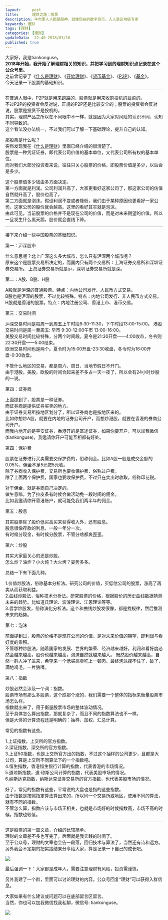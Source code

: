 ```yaml
---   
layout:     post  
title:      理财之路：股票  
description: 牛市里人人都是股神，就像现在的数字货币，人人是区块链专家  
keywords: 理财  
tags: [理财]  
categories: [理财]  
updateData:  22:40 2018/03/10
published: true  
---  
```

 
大家好，我是tiankonguse。  
**2018年开始，我开始了解理财相关的知识，并把学习到的理财知识点记录在这个公众号里。**  
之前曾记录了《[什么是理财](http://mp.weixin.qq.com/s/jghH-D6CC_mGEFkkNnvC3A)》、《[开始理财](https://mp.weixin.qq.com/s/1ZHyd_FAOsqTbAJqWgntLg)》、《[货币基金](http://mp.weixin.qq.com/s/Nc-qiTOzYVg_tpG21j4AZQ)》、《[P2P](http://mp.weixin.qq.com/s/e0Pm_-9KoLjF6LjQ3P22FA)》、《[基金](http://mp.weixin.qq.com/s/mPUr6w55USFTcEWCyhd00A)》。  
今天记录一下股票的基础知识。  
 
***

在普通人眼中，P2P就是用来跑路的，股票就是用来收割投机的韭菜的。  
不过P2P的投资者会反对说，正规的P2P还是比较安全的；股票的投资者会反对说，股票是投资不是投机的。  
其实，理财产品之所以在不同眼中不一样，就是因为大家对风险的认识不同、认知不同导致的。  
这个看法没办法统一，不过我们可以了解一下基础理论，提升自己的认知。  


那股票是什么呢？  
突然发现我在《[什么是理财](http://mp.weixin.qq.com/s/jghH-D6CC_mGEFkkNnvC3A)》里面已经介绍的很清楚了。  
股票是一种凭证证券，即代表公司价值的基本单位，又代表公司所有权的基本单位。  
而对我们大部分投资者来说，往往只关心股票的价格，即股票价值是多少，以后会是多少。  


这个股票值多少钱由多方面决定。  
第一方面就是利润。公司利润升高了，大家更看好这家公司了，那这家公司的估值自然就升高了，股价也高了。  
第二方面就是泡沫。假设利润不变或者降低，我们由于某种原因也更看好一家公司，这家公司的股价就会越高。这里的看好其实就是泡沫。  
由此可见，当前股票的价格并不是现在公司的价值，而是对未来期望的价值。所以一旦发生什么黑天鹅，股价就会直线下降。  



***

接下来介绍一些中国股票的基础知识。  


第一：沪深股市  

什么意思呢？北上广深这么多大城市，怎么只有沪深两个城市呢？  
原来这个是股票交易所决定的，而国内只有两个交易所：上海证券交易所和深圳证券交易所。 
上海证券交易所就是沪，深圳证券交易所就是深。  


第二：A股、B股、H股    

A股就是沪深的普通股票。特点：内地公司发行、人民币方式交易。  
B股也是沪深的股票，不过比较特殊。特点：内地公司发行、非人民币方式交易。  
H股就是香港的股票。特点：内地注册公司、香港上市、港币交易。    


第三：交易时间   

沪深交易时间是每周一到周五上午时段9:30-11:30，下午时段13:00-15:00。
港股交易时间是周一至周五: 早市 9:30-12:00午市 13:00-16:00。  
美股交易时间比较特殊，分两个时间段。夏令是21:30开盘——4:00收市，冬令则22:30开盘——5:00结束。  
欧洲交易时间也是两个。夏令时为15:00开盘-23:30收盘，冬令时为16:00开盘-0:30收盘。  


不管什么地区的交易，都是周六、周日、当地节假日不开门。  
由于港股，美股，欧股的时间合起来差不多占一天一夜了，所以会有24小时炒股的一说。  


第四：证券商

上面提到了，股票是一种证券。  
而证券商是提供证券买卖的地方。  
由于证券交易所按地区划分了，所以证券商也是按地区来的。  
比如你想炒A股，就要在内地的证券公司开户，而想炒港股，就要在香港的券商公司开户。  
而我内地开的是平安证券，香港开的是富途证券，如果你要开户，可以加我微信(tiankonguse)，我邀请你开户可能互相都有好处。  


第四：保护费  

股票在证券进行买卖需要交保护费的，俗称佣金。比如A股一般是成交金额的0.05%，佣金不足5元按5元收。  
除了券商收入保护费，交易所也要收保护费，俗称过户费。    
除了上面两个保护费，国家也要收保护费，不过只在卖出时收取，俗称印花税。  


对于佣金，就是券商自己决定的。  
做生意嘛，为了拉皮条有时候会做活动免一段时间的佣金。  
比如我邀请你开香港账户，就可能免我们两半年的佣金。    


第五：股息  

其实股票除了股价低买高买来获得收入外，还有股息。  
股息很像存款的利息，一般一年分一次。  
有时候分现金，有时候分股票，不管分啥都爽歪歪。  


第六：炒股  

其实大家最关心的还是炒股。  
怎么炒？油炸？小火炖？大火烤？姿势多多。  


总结一下有下面几种。  

1.价值炒股法，俗称基本分析法。研究公司的价值，买低估公司的股票，涨高了再卖从而获取利益。  
2.曲线炒股法，俗称技术分析法。研究股票的价格，根据股价的历史曲线数据猜测未来的趋势。比如道氏理论、波浪理论、江恩理论等等。  
3.哲学炒股发，俗称演化分析法。这个和曲线炒股发很像，都是找规律，然后推测未来的趋势。    


第七：泡沫    

前面提到过，股票的价格不是现在公司的价值，是对未来价值的期望，即利润与看好度的乘积。  
不管哪种炒股法，随着国家的发展、世界的繁荣、经济越来越好，利润和看好度必然会越来越高，股价也越来越高，泡沫自然就越来越大。
既然股价越来越高，自然一群人冲了进来，希望来一个低买高卖吃上一顿肉。最终泡沫撑不住了，破了，满地鸡毛，一片狼嚎。  


第八：指数  

炒股必然会涉及一个词：指数。  
股票市场有那么多股票，这个跌那个涨的，我们需要一个整体的指标来衡量股票市场怎么样。  
指数就出来了，用于衡量股票市场的整体波动情况。  
至于具体怎么算出指数，那就复杂了，而且不同的指数算法也不一样。  
但是大体的计算流程还是明确的：抽样、加权、汇总计算。  


常见的指数有这些。  

1.上证指数，上交所的官方指数。  
2.深证指数，深交所的官方指数。  
3.上证50指数，也是上交所官方出的指数，不过这个抽样的公司更少，且都是大公司，算是上交所不同算法下的一个指数吧。  
4.恒生指数，香港恒生银行计算的指数，代表香港的市场情况。  
5.道琼斯指数，道·琼斯公司计算的指数，代表美股市场的情况。  
6.纳斯达克指数，纳斯达克证券交易所的官方指数，也代表美股市场的情况。  


好了，常见的指数有这些，平常说的大盘也是指的这些指数。  
由于指数是按照指定算法算出来的，所以同一个交易所或地区，使用不同的算法，就有不同的指数。  
不管怎么算，指数应该与市场正相关，也就是市场好的时候指数高，市场不高的时候，指数也较低。  



***

这是股票的第一篇文章，介绍的比较简单。  
理财的文章差不多也写完了，后面就是我实践的时间了。  
至于公众号，理财的文章也会告一段落，回归技术与算法了，当然还有诗和远方。  
另外我会不定期的把实践结果分享给大家，算是记录一下自己的成长吧。  


![](//res2018.tiankonguse.com/images/2018/03/20180311223040.png)  



最后强调一下：大家都是成年人，需要注意理财有风险，投资需谨慎。  

另外我建了一个群，里面可以讨论理财的内容，公众号回复“理财”可以获得入群信息。   


大家如果有什么建议或问题可以在底部留言区留言。  
当然，你也可以加我微信找我私聊，微信号: tiankonguse。  

![](//res2018.tiankonguse.com/images/tiankonguse-support.png)  



